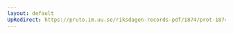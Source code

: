 ```yaml
---
layout: default
UpRedirect: https://pruto.im.uu.se/riksdagen-records-pdf/1874/prot-1874--fk--420/prot-1874--fk--420_005.pdf
---
```

